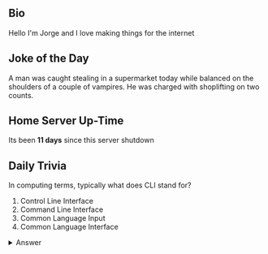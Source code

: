 ## Bio

Hello I'm Jorge and I love making things for the internet

## Joke of the Day

A man was caught stealing in a supermarket today while balanced on the shoulders of a couple of vampires. He was charged with shoplifting on two counts. 

## Home Server Up-Time

Its been **11 days** since this server shutdown


## Daily Trivia

In computing terms, typically what does CLI stand for?
 1. Control Line Interface
 2. Command Line Interface
 3. Common Language Input
 4. Common Language Interface

<details>
  <summary>Answer</summary>
  Command Line Interface
</details>

